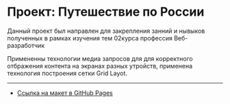 # Проект: Путешествие по России

Данный проект был направлен для закрепления занний и нывыков полученных в рамках изучения тем 02курса профессия Веб-разработчик

Примененны технологии медиа запросов для для корректного отбражения контента на экранах разных утройств, применена технология построения сетки Grid Layot. 

****


* [Ссылка на макет в GitHub Pages](https://)

